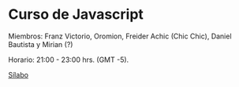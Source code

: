 # Curso de Javascript

Miembros: Franz Victorio, Oromion, Freider Achic (Chic Chic), Daniel Bautista y Mirian (?)

Horario: 21:00 - 23:00 hrs. (GMT -5).

[Sílabo](https://codigofacilito.com/cursos/javascript-profesional)

